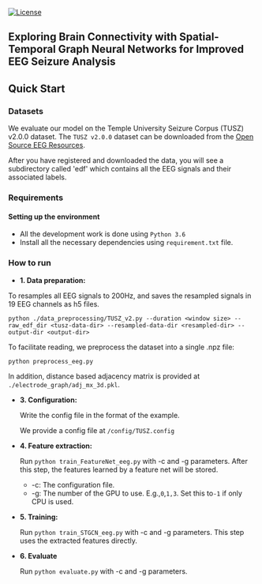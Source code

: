 [![License](https://img.shields.io/badge/License-Apache_2.0-blue.svg)](https://opensource.org/licenses/Apache-2.0)


## Exploring Brain Connectivity with Spatial-Temporal Graph Neural Networks for Improved EEG Seizure Analysis


## Quick Start

### Datasets

We evaluate our model on the  Temple University Seizure Corpus (TUSZ) v2.0.0 dataset. The `TUSZ v2.0.0` dataset can be downloaded from the [Open Source EEG Resources](https://isip.piconepress.com/projects/tuh_eeg/index.shtml).

After you have registered and downloaded the data, you will see a subdirectory called 'edf' which contains all the EEG signals and their associated labels. 

### Requirements

#### Setting up the environment
- All the development work is done using `Python 3.6`
- Install all the necessary dependencies using `requirement.txt` file. 

### How to run
- **1. Data preparation:**

 To resamples all EEG signals to 200Hz, and saves the resampled signals in 19 EEG channels as h5 files.
 ```shell
 python ./data_preprocessing/TUSZ_v2.py --duration <window size> --raw_edf_dir <tusz-data-dir> --resampled-data-dir <resampled-dir> --output-dir <output-dir>
 ```

 To facilitate reading, we preprocess the dataset into a single .npz file:

  ```shell
  python preprocess_eeg.py
  ```
  
  In addition, distance based adjacency matrix is provided at `./electrode_graph/adj_mx_3d.pkl`.
  
- **3. Configuration:**

  Write the config file in the format of the example.

  We provide a config file at `/config/TUSZ.config`

- **4. Feature extraction:**

  Run `python train_FeatureNet_eeg.py` with -c and -g parameters. After this step, the features learned by a feature net will be stored.

  + -c: The configuration file.
  + -g: The number of the GPU to use. E.g.,`0`,`1,3`. Set this to`-1` if only CPU is used.


- **5. Training:**

  Run `python train_STGCN_eeg.py` with -c and -g parameters. This step uses the extracted features directly. 



- **6. Evaluate**

  Run `python evaluate.py` with -c and -g parameters.

